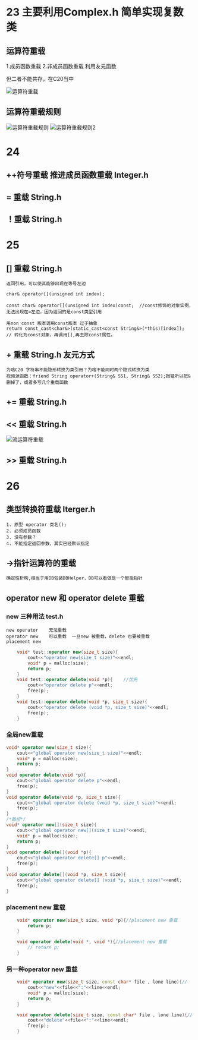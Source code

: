 # 23 主要利用Complex.h 简单实现复数类
## 运算符重载
1.成员函数重载
2.非成员函数重载 利用友元函数

但二者不能共存，在C20当中

![运算符重载](./运算符重载.png)

## 运算符重载规则

![运算符重载规则](./运算符重载规则.png)
![运算符重载规则2](./运算符重载规则2.png)

# 24
## ++符号重载 推进成员函数重载 Integer.h

## = 重载 String.h

## ！重载 String.h

# 25 
## [] 重载 String.h
    返回引用，可以使其能够出现在等号左边

    char& operator[](unsigned int index);

    const char& operator[](unsigned int index)const;  //const修饰的对象实例，无法出现在=左边，因为返回的是const类型引用

    用non const 版本调用const版本 过于抽象
    return const_cast<char&>(static_cast<const String&>(*this)[index]);
    // 转化为const对象，再调用[],再去除const属性。

    

## + 重载 String.h 友元方式

    为啥C20 字符串不能隐形转换为类引用？为啥不能同时两个隐式转换为类 
    视频源函数：friend String operator+(String& SS1, String& SS2);报错所以把& 删掉了，或者多写几个重载函数


## += 重载 String.h



## << 重载 String.h
![流运算符重载](./%E6%B5%81%E8%BF%90%E7%AE%97%E7%AC%A6%E9%87%8D%E8%BD%BD.png)

## >> 重载 String.h

# 26 
## 类型转换符重载   Iterger.h
    1. 原型 operator 类名();
    2. 必须成员函数
    3. 没有参数？
    4. 不能指定返回参数，其实已经默认指定

## ->指针运算符的重载
    确定性析构,相当于用DB包装DBHelper，DB可以看做是一个智能指针

## operator new 和 operator delete 重载
### new 三种用法    test.h
    new operator    无法重载
    operator new    可以重载  一旦new 被重载，delete 也要被重载
    placement new

``` c++
    void* test::operator new(size_t size){
        cout<<"operator new(size_t size)"<<endl;
        void* p = malloc(size);
        return p;
    }
    void test::operator delete(void *p){    //优先
        cout<<"operator delete p"<<endl;
        free(p);
    }
    void test::operator delete(void *p, size_t size){
        cout<<"operator delete (void *p, size_t size)"<<endl;
        free(p);
    }
```  
### 全局new重载
``` c++
void* operator new(size_t size){
    cout<<"global operator new(size_t size)"<<endl;
    void* p = malloc(size);
    return p;
}
void operator delete(void *p){
    cout<<"global operator delete p"<<endl;
    free(p);
}
void operator delete(void *p, size_t size){
    cout<<"global operator delete (void *p, size_t size)"<<endl;
    free(p);
}
/*数组*/
void* operator new[](size_t size){
    cout<<"global operator new[](size_t size)"<<endl;
    void* p = malloc(size);
    return p;
}
void operator delete[](void *p){
    cout<<"global operator delete[] p"<<endl;
    free(p);
}
void operator delete[](void *p, size_t size){
    cout<<"global operator delete[] (void *p, size_t size)"<<endl;
    free(p);
}
```


### placement new 重载
``` c++
    void* operator new(size_t size, void *p){//placement new 重载
        return p;
    } 

    void operator delete(void *, void *){//placement new 重载
        // return p;
    } 
```

### 另一种operator new 重载
``` c++
    void* operator new(size_t size, const char* file , lone line){//
        cout<<"new"<<file<<":"<<line<<endl;
        void* p = malloc(size);
        return p;
    } 

    void operator delete(size_t size, const char* file , lone line){// 无效，不清楚原因
        cout<<"delete"<<file<<":"<<line<<endl;
        free(p);
    } 

```
